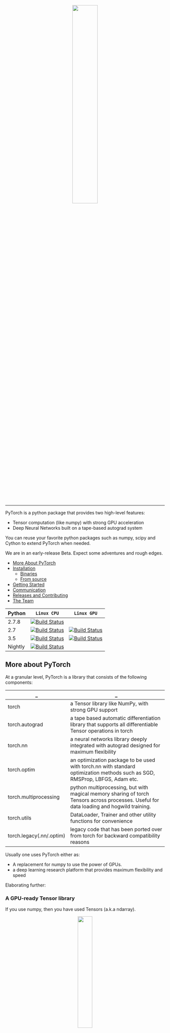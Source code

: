 <p align="center"><img width="40%" src="docs/source/_static/img/pytorch-logo-dark.png" /></p>

--------------------------------------------------------------------------------

PyTorch is a python package that provides two high-level features:
- Tensor computation (like numpy) with strong GPU acceleration
- Deep Neural Networks built on a tape-based autograd system

You can reuse your favorite python packages such as numpy, scipy and Cython to extend PyTorch when needed.

We are in an early-release Beta. Expect some adventures and rough edges.

- [More About PyTorch](#more-about-pytorch)
- [Installation](#installation)
  - [Binaries](#binaries)
  - [From source](#from-source)
- [Getting Started](#getting-started)
- [Communication](#communication)
- [Releases and Contributing](#releases-and-contributing)
- [The Team](#the-team)

| Python |  **`Linux CPU`**   |  **`Linux GPU`** |
|--------|--------------------|------------------|
| 2.7.8  | [![Build Status](https://travis-ci.com/apaszke/pytorch.svg?token=shqHbUq29zKDxuqzGcjC&branch=master)](https://travis-ci.com/apaszke/pytorch) | |
| 2.7    | [![Build Status](https://travis-ci.com/apaszke/pytorch.svg?token=shqHbUq29zKDxuqzGcjC&branch=master)](https://travis-ci.com/apaszke/pytorch) | [![Build Status](http://build.pytorch.org:8080/buildStatus/icon?job=pytorch-master-py2)](https://build.pytorch.org/job/pytorch-master-py2)  |
| 3.5    | [![Build Status](https://travis-ci.com/apaszke/pytorch.svg?token=shqHbUq29zKDxuqzGcjC&branch=master)](https://travis-ci.com/apaszke/pytorch) | [![Build Status](http://build.pytorch.org:8080/buildStatus/icon?job=pytorch-master-py3)](https://build.pytorch.org/job/pytorch-master-py3)  |
| Nightly| [![Build Status](https://travis-ci.com/apaszke/pytorch.svg?token=shqHbUq29zKDxuqzGcjC&branch=master)](https://travis-ci.com/apaszke/pytorch) | |

## More about PyTorch

At a granular level, PyTorch is a library that consists of the following components:

| \_                       | \_ |
| ------------------------ | --- |
| torch                    | a Tensor library like NumPy, with strong GPU support |
| torch.autograd           | a tape based automatic differentiation library that supports all differentiable Tensor operations in torch |
| torch.nn                 | a neural networks library deeply integrated with autograd designed for maximum flexibility |
| torch.optim              | an optimization package to be used with torch.nn with standard optimization methods such as SGD, RMSProp, LBFGS, Adam etc. |
| torch.multiprocessing    | python multiprocessing, but with magical memory sharing of torch Tensors across processes. Useful for data loading and hogwild training. |
| torch.utils              | DataLoader, Trainer and other utility functions for convenience |
| torch.legacy(.nn/.optim) | legacy code that has been ported over from torch for backward compatibility reasons |

Usually one uses PyTorch either as:

- A replacement for numpy to use the power of GPUs.
- a deep learning research platform that provides maximum flexibility and speed

Elaborating further:

### A GPU-ready Tensor library

If you use numpy, then you have used Tensors (a.k.a ndarray).

<p align=center><img width="30%" src="docs/source/_static/img/tensor_illustration.png" /></p>

PyTorch provides Tensors that can live either on the CPU or the GPU, and accelerate
compute by a huge amount.

We provide a wide variety of tensor routines to accelerate and fit your scientific computation needs
such as slicing, indexing, math operations, linear algebra, reductions.
And they are fast!

### Dynamic Neural Networks: Tape based Autograd

PyTorch has a unique way of building neural networks: using and replaying a tape recorder.

Most frameworks such as `TensorFlow`, `Theano`, `Caffe` and `CNTK` have a static view of the world.
One has to build a neural network, and reuse the same structure again and again.
Changing the way the network behaves means that one has to start from scratch.

With PyTorch, we use a technique called Reverse-mode auto-differentiation, which allows you to
change the way your network behaves arbitrarily with zero lag or overhead. Our inspiration comes
from several research papers on this topic, as well as current and past work such as
[autograd](https://github.com/twitter/torch-autograd),
[autograd](https://github.com/HIPS/autograd),
[Chainer](http://chainer.org), etc.

While this technique is not unique to PyTorch, it's one of the fastest implementations of it to date.
You get the best of speed and flexibility for your crazy research.

<p align=center><img width="80%" src="docs/source/_static/img/dynamic_graph.gif" /></p>

### Python first

PyTorch is not a Python binding into a monolothic C++ framework.
It is built to be deeply integrated into Python.
You can use it naturally like you would use numpy / scipy / scikit-learn etc.
You can write your new neural network layers in Python itself, using your favorite libraries
and use packages such as Cython and Numba.
Our goal is to not reinvent the wheel where appropriate.

### Imperative experiences

PyTorch is designed to be intuitive, linear in thought and easy to use.
When you execute a line of code, it gets executed. There isn't an asynchronous view of the world.
When you drop into a debugger, or receive error messages and stack traces, understanding them is straight-forward.
The stack-trace points to exactly where your code was defined.
We hope you never spend hours debugging your code because of bad stack traces or asynchronous and opaque execution engines.

### Fast and Lean

PyTorch has minimal framework overhead. We integrate acceleration libraries 
such as Intel MKL and NVIDIA (CuDNN, NCCL) to maximize speed. 
At the core, it's CPU and GPU Tensor and Neural Network backends 
(TH, THC, THNN, THCUNN) are written as independent libraries with a C99 API.  
They are mature and have been tested for years.

Hence, PyTorch is quite fast -- whether you run small or large neural networks.

The memory usage in PyTorch is extremely efficient compared to Torch or some of the alternatives.
We've written custom memory allocators for the GPU to make sure that
your deep learning models are maximally memory efficient.
This enables you to train bigger deep learning models than before.

### Extensions without pain

Writing new neural network modules, or interfacing with PyTorch's Tensor API was designed to be straight-forward
and with minimal abstractions.

You can write new neural network layers in Python using the torch API
[or your favorite numpy based libraries such as SciPy](https://github.com/pytorch/tutorials/blob/master/Creating%20extensions%20using%20numpy%20and%20scipy.ipynb).

If you want to write your layers in C/C++, we provide an extension API based on
[cffi](http://cffi.readthedocs.io/en/latest/) that is efficient and with minimal boilerplate.  
There is no wrapper code that needs to be written. [You can see an example here](https://github.com/pytorch/extension-ffi).


## Installation

### Binaries
- Anaconda
```bash
conda install pytorch torchvision -c soumith
```

### From source

Instructions for an Anaconda environment.

If you want to compile with CUDA support, install
- [NVIDIA CUDA](https://developer.nvidia.com/cuda-downloads) 7.5 or above
- [NVIDIA CuDNN](https://developer.nvidia.com/cudnn) v5.x

#### Install optional dependencies

```bash
export CMAKE_PREFIX_PATH=[anaconda root directory]

# Install basic dependencies
conda install numpy mkl setuptools cmake gcc cffi

# On Linux, add LAPACK support for the GPU
conda install -c soumith magma-cuda75 # or magma-cuda80 if CUDA 8.0
```

#### Install PyTorch
```bash
export MACOSX_DEPLOYMENT_TARGET=10.9 # if OSX
pip install -r requirements.txt
python setup.py install
```

## Getting Started

Three pointers to get you started:
- [Tutorials: notebooks to get you started with understanding and using PyTorch](https://github.com/pytorch/tutorials)
- [Examples: easy to understand pytorch code across all domains](https://github.com/pytorch/examples)
- The API Reference: [http://pytorch.org/docs/](http://pytorch.org/docs/)

## Communication
* forums: discuss implementations, research, etc. http://discuss.pytorch.org
* github issues: bug reports, feature requests, install issues, RFCs, thoughts, etc.
* slack: general chat, online discussions, collaboration etc. https://pytorch.slack.com/ . If you need a slack invite, ping us at soumith@pytorch.org
* newsletter: no-noise, one-way email newsletter with important announcements about pytorch. You can sign-up here: http://eepurl.com/cbG0rv

## Releases and Contributing

PyTorch has a 90 day release cycle (major releases). 
It's current state is Beta (v0.1.6), we expect no obvious bugs. Please let us know if you encounter a bug by [filing an issue](https://github.com/pytorch/pytorch/issues).

We appreciate all contributions. If you are planning to contribute back bug-fixes, please do so without any further discussion.

If you plan to contribute new features, utility functions or extensions to the core, please first open an issue and discuss the feature with us.
Sending a PR without discussion might end up resulting in a rejected PR, because we might be taking the core in a different direction than you might be aware of.

**For the next release cycle, these are the 3 big features we are planning to add:**

1. [Distributed PyTorch](https://github.com/pytorch/pytorch/issues/241) (a draft implementation is present in this [branch](https://github.com/apaszke/pytorch-dist) )
2. Backward of Backward - Backpropagating through the optimization process itself. Some past and recent papers such as
   [Double Backprop](http://yann.lecun.com/exdb/publis/pdf/drucker-lecun-91.pdf) and [Unrolled GANs](https://arxiv.org/abs/1611.02163) need this.
3. Lazy Execution Engine for autograd - This will enable us to optionally introduce caching and JIT compilers to optimize autograd code.


## The Team

PyTorch is a community driven project with several skillful engineers and researchers contributing to it.

PyTorch is currently maintained by [Adam Paszke](https://apaszke.github.io/), [Sam Gross](https://github.com/colesbury) and [Soumith Chintala](http://soumith.ch) with major contributions coming from 10s of talented individuals in various forms and means. A non-exhaustive but growing list needs to mention: Sergey Zagoruyko, Adam Lerer, Francisco Massa, Andreas Kopf, James Bradbury, Zeming Lin, Yuandong Tian, Guillaume Lample, Marat Dukhan, Natalia Gimelshein.

Note: this project is unrelated to [hughperkins/pytorch](https://github.com/hughperkins/pytorch) with the same name. Hugh is a valuable contributor in the Torch community and has helped with many things Torch and PyTorch.
